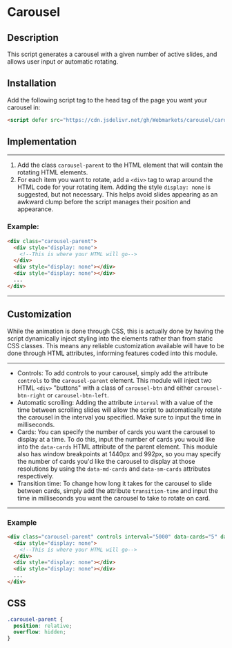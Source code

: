 # Carousel
## Description
  This script generates a carousel with a given number of active slides, and allows user input or automatic rotating.
## Installation
  Add the following script tag to the head tag of the page you want your carousel in:

  ```html
  <script defer src="https://cdn.jsdelivr.net/gh/Webmarkets/carousel/carousel.min.js"></script>
  ```
## Implementation
___
  1. Add the class `carousel-parent` to the HTML element that will contain the rotating HTML elements.
  2. For each item you want to rotate, add a `<div>` tag to wrap around the HTML code for your rotating item. Adding the style `display: none` is suggested, but not necessary. This helps avoid slides appearing as an awkward clump before the script manages their position and appearance.
  ### Example:
  ```html
  <div class="carousel-parent">
    <div style="display: none">
      <!--This is where your HTML will go-->
    </div>
    <div style="display: none"></div>
    <div style="display: none"></div>
    ...
  </div>
  ```
___

## Customization
  While the animation is done through CSS, this is actually done by having the script dynamically inject styling into the elements rather than from static CSS classes. This means any reliable customization available will have to be done through HTML attributes, informing features coded into this module.
___
  * Controls: To add controls to your carousel, simply add the attribute `controls` to the `carousel-parent` element. This module will inject two HTML `<div>` "buttons" with a class of `carousel-btn` and either `carousel-btn-right` or `carousel-btn-left`.
  * Automatic scrolling: Adding the attribute `interval` with a value of the time between scrolling slides will allow the script to automatically rotate the carousel in the interval you specified. Make sure to input the time in milliseconds.
  * Cards: You can specify the number of cards you want the carousel to display at a time. To do this, input the number of cards you would like into the `data-cards` HTML attribute of the parent element. This module also has window breakpoints at 1440px and 992px, so you may specify the number of cards you'd like the carousel to display at those resolutions by using the `data-md-cards` and `data-sm-cards` attributes respectively.
  * Transition time: To change how long it takes for the carousel to slide between cards, simply add the attribute `transition-time` and input the time in milliseconds you want the carousel to take to rotate on card.
___

  ### Example
  ```html
  <div class="carousel-parent" controls interval="5000" data-cards="5" data-sm-cards="2" data-md-cards="3" transition-time="1000">
    <div style="display: none">
      <!--This is where your HTML will go-->
    </div>
    <div style="display: none"></div>
    <div style="display: none"></div>
    ...
  </div>
  ```
## CSS
```css
.carousel-parent {
  position: relative;
  overflow: hidden;
}
```